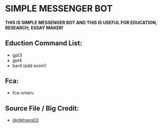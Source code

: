 
# SIMPLE MESSENGER BOT

#### THIS IS SIMPLE MESSENGER BOT AND THIS IS USEFUL FOR EDUCATION, RESEARCH, ESSAY MAKER!

## Eduction Command List:

- gpt3
- gpt4
- bard (add soon!)

## Fca:
- fca-umaru



## Source File / Big Credit: 
- [@ntkhang03](https://www.github.com/ntkhang03)